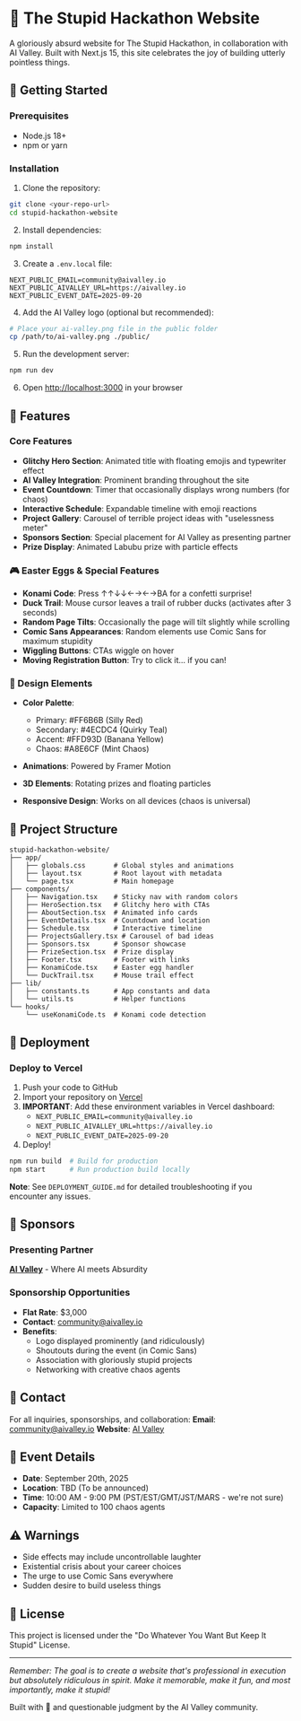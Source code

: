 # 🤪 The Stupid Hackathon Website

A gloriously absurd website for The Stupid Hackathon, in collaboration with AI Valley. Built with Next.js 15, this site celebrates the joy of building utterly pointless things.

## 🚀 Getting Started

### Prerequisites

- Node.js 18+ 
- npm or yarn

### Installation

1. Clone the repository:
```bash
git clone <your-repo-url>
cd stupid-hackathon-website
```

2. Install dependencies:
```bash
npm install
```

3. Create a `.env.local` file:
```env
NEXT_PUBLIC_EMAIL=community@aivalley.io
NEXT_PUBLIC_AIVALLEY_URL=https://aivalley.io
NEXT_PUBLIC_EVENT_DATE=2025-09-20
```

4. Add the AI Valley logo (optional but recommended):
```bash
# Place your ai-valley.png file in the public folder
cp /path/to/ai-valley.png ./public/
```

5. Run the development server:
```bash
npm run dev
```

6. Open [http://localhost:3000](http://localhost:3000) in your browser

## 🎪 Features

### Core Features
- **Glitchy Hero Section**: Animated title with floating emojis and typewriter effect
- **AI Valley Integration**: Prominent branding throughout the site
- **Event Countdown**: Timer that occasionally displays wrong numbers (for chaos)
- **Interactive Schedule**: Expandable timeline with emoji reactions
- **Project Gallery**: Carousel of terrible project ideas with "uselessness meter"
- **Sponsors Section**: Special placement for AI Valley as presenting partner
- **Prize Display**: Animated Labubu prize with particle effects

### 🎮 Easter Eggs & Special Features
- **Konami Code**: Press ↑↑↓↓←→←→BA for a confetti surprise!
- **Duck Trail**: Mouse cursor leaves a trail of rubber ducks (activates after 3 seconds)
- **Random Page Tilts**: Occasionally the page will tilt slightly while scrolling
- **Comic Sans Appearances**: Random elements use Comic Sans for maximum stupidity
- **Wiggling Buttons**: CTAs wiggle on hover
- **Moving Registration Button**: Try to click it... if you can!

### 🎨 Design Elements
- **Color Palette**:
  - Primary: #FF6B6B (Silly Red)
  - Secondary: #4ECDC4 (Quirky Teal)
  - Accent: #FFD93D (Banana Yellow)
  - Chaos: #A8E6CF (Mint Chaos)

- **Animations**: Powered by Framer Motion
- **3D Elements**: Rotating prizes and floating particles
- **Responsive Design**: Works on all devices (chaos is universal)

## 📁 Project Structure

```
stupid-hackathon-website/
├── app/
│   ├── globals.css       # Global styles and animations
│   ├── layout.tsx        # Root layout with metadata
│   └── page.tsx          # Main homepage
├── components/
│   ├── Navigation.tsx    # Sticky nav with random colors
│   ├── HeroSection.tsx   # Glitchy hero with CTAs
│   ├── AboutSection.tsx  # Animated info cards
│   ├── EventDetails.tsx  # Countdown and location
│   ├── Schedule.tsx      # Interactive timeline
│   ├── ProjectsGallery.tsx # Carousel of bad ideas
│   ├── Sponsors.tsx      # Sponsor showcase
│   ├── PrizeSection.tsx  # Prize display
│   ├── Footer.tsx        # Footer with links
│   ├── KonamiCode.tsx    # Easter egg handler
│   └── DuckTrail.tsx     # Mouse trail effect
├── lib/
│   ├── constants.ts      # App constants and data
│   └── utils.ts          # Helper functions
└── hooks/
    └── useKonamiCode.ts  # Konami code detection

```

## 🚀 Deployment

### Deploy to Vercel

1. Push your code to GitHub
2. Import your repository on [Vercel](https://vercel.com)
3. **IMPORTANT**: Add these environment variables in Vercel dashboard:
   - `NEXT_PUBLIC_EMAIL=community@aivalley.io`
   - `NEXT_PUBLIC_AIVALLEY_URL=https://aivalley.io`
   - `NEXT_PUBLIC_EVENT_DATE=2025-09-20`
4. Deploy!

```bash
npm run build  # Build for production
npm start      # Run production build locally
```

**Note**: See `DEPLOYMENT_GUIDE.md` for detailed troubleshooting if you encounter any issues.

## 🤝 Sponsors

### Presenting Partner
**[AI Valley](https://aivalley.io)** - Where AI meets Absurdity

### Sponsorship Opportunities
- **Flat Rate**: $3,000
- **Contact**: community@aivalley.io
- **Benefits**: 
  - Logo displayed prominently (and ridiculously)
  - Shoutouts during the event (in Comic Sans)
  - Association with gloriously stupid projects
  - Networking with creative chaos agents

## 📧 Contact

For all inquiries, sponsorships, and collaboration:
**Email**: community@aivalley.io
**Website**: [AI Valley](https://aivalley.io)

## 🎯 Event Details

- **Date**: September 20th, 2025
- **Location**: TBD (To be announced)
- **Time**: 10:00 AM - 9:00 PM (PST/EST/GMT/JST/MARS - we're not sure)
- **Capacity**: Limited to 100 chaos agents

## ⚠️ Warnings

- Side effects may include uncontrollable laughter
- Existential crisis about your career choices
- The urge to use Comic Sans everywhere
- Sudden desire to build useless things

## 📝 License

This project is licensed under the "Do Whatever You Want But Keep It Stupid" License.

---

*Remember: The goal is to create a website that's professional in execution but absolutely ridiculous in spirit. Make it memorable, make it fun, and most importantly, make it stupid!*

Built with 💩 and questionable judgment by the AI Valley community.